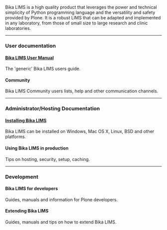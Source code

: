 Bika LIMS is a high quality product that leverages the power and technical simplicity of Python programming language and the versatility and safety provided by Plone. It is a robust LIMS that can be adapted and implemented in any laboratory, from those of small size to large research and clinic laboratories.

***
### User documentation
#### [Bika LIMS User Manual](http://bika3.bikalabs.com/knowledge-centre/manual/bika-3-user-manual)
The 'generic' Bika LIMS users guide.

#### Community
Bika LIMS Community users lists, help and other communication channels.

***

### Administrator/Hosting Documentation
#### [Installing Bika LIMS](https://github.com/bikalabs/Bika-LIMS/wiki/Bika-LIMS-Installation)
Bika LIMS can be installed on Windows, Mac OS X, Linux, BSD and other platforms.

#### Using Bika LIMS in production
Tips on hosting, security, setup, caching.

***
### Development
#### Bika LIMS for developers
Guides, manuals and information for Plone developers.

#### Extending Bika LIMS
Guides, manuals and tips on how to extend Bika LIMS.